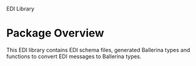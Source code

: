 
EDI Library

# Package Overview
This EDI library contains EDI schema files, generated Ballerina types and functions to convert EDI messages to Ballerina types.

